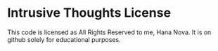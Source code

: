 # Intrusive Thoughts License
This code is licensed as All Rights Reserved to me, Hana Nova. It is on github solely for educational purposes.